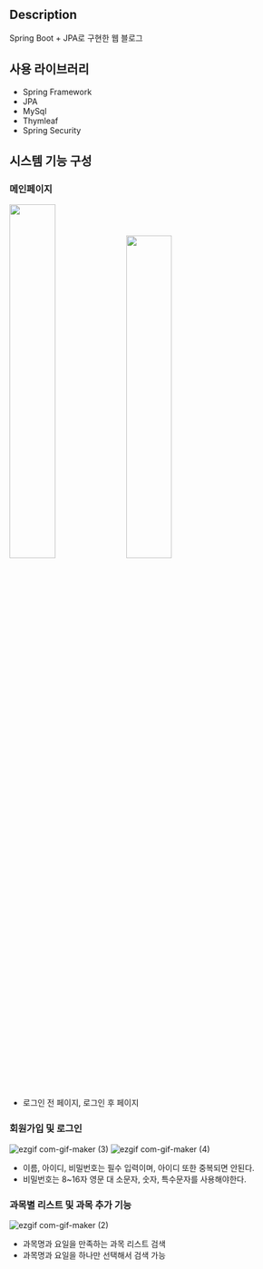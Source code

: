 ## Description
Spring Boot + JPA로 구현한 웹 블로그

## 사용 라이브러리
- Spring Framework
- JPA
- MySql
- Thymleaf
- Spring Security

## 시스템 기능 구성

### 메인페이지

<img src = "https://user-images.githubusercontent.com/68144687/170066870-2ed472fb-2120-474f-b546-48400034f852.png" width="40%" height="40%">  <img src = "https://user-images.githubusercontent.com/68144687/170068204-9ca9bcac-4690-45e6-bbc1-ec56b9304512.png" width="40%" height="38.2%">    
- 로그인 전 페이지, 로그인 후 페이지
### 회원가입 및 로그인 
![ezgif com-gif-maker (3)](https://user-images.githubusercontent.com/68144687/170073038-f69f6bb3-8e58-4167-8d3d-a86dd405eb73.gif)
![ezgif com-gif-maker (4)](https://user-images.githubusercontent.com/68144687/170073368-ad6e80a5-d11b-497d-a736-cbf9e36cdc3c.gif)

- 이름, 아이디, 비밀번호는 필수 입력이며, 아이디 또한 중복되면 안된다. 
- 비밀번호는 8~16자 영문 대 소문자, 숫자, 특수문자를 사용해야한다.
### 과목별 리스트 및 과목 추가 기능
![ezgif com-gif-maker (2)](https://user-images.githubusercontent.com/68144687/170071570-00ab1946-fe07-42eb-a866-b382a0817194.gif)
- 과목명과 요일을 만족하는 과목 리스트 검색
- 과목명과 요일을 하나만 선택해서 검색 가능

